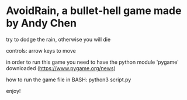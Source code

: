 # AvoidRain, a bullet-hell game made by Andy Chen

try to dodge the rain, otherwise you will die

controls: arrow keys to move

in order to run this game you need to have the python module 'pygame' downloaded (https://www.pygame.org/news)

how to run the game file in BASH:
python3 script.py


enjoy!

